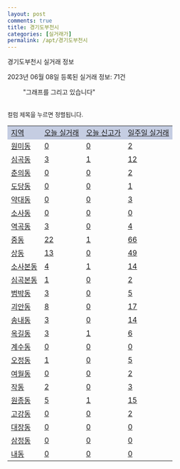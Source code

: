 ```yaml
---
layout: post
comments: true
title: 경기도부천시
categories: [실거래가]
permalink: /apt/경기도부천시
---
```


경기도부천시 실거래 정보

2023년 06월 08일 등록된 실거래 정보: 71건

<!--<script async src="https://pagead2.googlesyndication.com/pagead/js/adsbygoogle.js?client=ca-pub-3485438051770037"
 crossorigin="anonymous"></script>-->

<script type="text/javascript">
  google.charts.load('current', {'packages':['corechart']});
  google.charts.setOnLoadCallback(drawChart);

  function drawChart() {
    var data = google.visualization.arrayToDataTable([['거래일', '매매', '전월세', '전매'], ['21-01', 12, 7, 1], ['21-02', 1, 5, 0], ['21-03', 0, 10, 0], ['21-04', 0, 5, 0], ['21-05', 24, 0, 0], ['21-06', 586, 0, 0], ['21-07', 633, 0, 0], ['21-08', 538, 0, 0], ['21-09', 417, 0, 0], ['21-10', 362, 0, 0], ['21-11', 237, 0, 0], ['21-12', 200, 0, 0], ['22-01', 177, 0, 0], ['22-02', 188, 0, 0], ['22-03', 265, 0, 0], ['22-04', 293, 0, 0], ['22-05', 276, 16, 0], ['22-06', 196, 731, 3], ['22-07', 136, 764, 2], ['22-08', 146, 715, 3], ['22-09', 150, 768, 1], ['22-10', 141, 822, 1], ['22-11', 119, 666, 10], ['22-12', 141, 658, 28], ['23-01', 188, 680, 74], ['23-02', 339, 949, 58], ['23-03', 391, 1065, 24], ['23-04', 363, 1056, 4], ['23-05', 181, 548, 4]]);

    var options = {
      title: '최근 1년간 유형별 거래량 추이',
      legend: { position: 'bottom' }
    };

    setTimeout(function() {
        var chart = new google.visualization.LineChart(document.getElementById('columnchart_material'));
        chart.draw(data, (options));
        document.getElementById('loading').style.display = 'none';
        var dayLabel = (new Date()).getDay();
        if (dayLabel < 2) {
            sorttable.innerSortFunction.apply(document.getElementById('week'), []);
            sorttable.innerSortFunction.apply(document.getElementById('week'), []);        
        }
        else {
            sorttable.innerSortFunction.apply(document.getElementById('today'), []);
            sorttable.innerSortFunction.apply(document.getElementById('today'), []);
        }
    }, 200);

  }
</script>

<div id="loading" style="z-index:20; display: block; margin-left: 35px">"그래프를 그리고 있습니다"</div>
<div id="columnchart_material" style="width: 95%; margin-left: -35px; display: block"></div>
<!--<div style="width: 95%; margin-left: -35px; display: block">
      <script async src="https://pagead2.googlesyndication.com/pagead/js/adsbygoogle.js?client=ca-pub-3485438051770037"
          crossorigin="anonymous"></script>
      <ins class="adsbygoogle"
          style="display:block"
          data-ad-format="fluid"
          data-ad-layout-key="-fb+5w+4e-db+86"
          data-ad-client="ca-pub-3485438051770037"
          data-ad-slot="1827090281"></ins>
      <script>
          (adsbygoogle = window.adsbygoogle || []).push({});
      </script>
</div>-->
<br>

<font size='small' style='font-size: small;'>컬럼 제목을 누르면 정렬됩니다.</font>
<table class="sortable">
  <tr style='background-color: rgba(114, 132, 186,0.4);'>
    <td id="region"><a href="#">지역</a></td>
    <td id="today"><a href="#">오늘 실거래</a></td>
    <td id="today_new"><a href="#">오늘 신고가</a></td>
    <td id="week"><a href="#">일주일 실거래</a></td>
  </tr>

  
  <tr class="item">
    <td><a href="경기도부천시원미동">원미동</a></td>
    <td><a href="경기도부천시원미동">0</a></td>
    <td><a href="경기도부천시원미동">0</a></td>
    <td><a href="경기도부천시원미동">2</a></td>
  </tr>
    

  <tr class="item">
    <td><a href="경기도부천시심곡동">심곡동</a></td>
    <td><a href="경기도부천시심곡동">3</a></td>
    <td><a href="경기도부천시심곡동">1</a></td>
    <td><a href="경기도부천시심곡동">12</a></td>
  </tr>
    

  <tr class="item">
    <td><a href="경기도부천시춘의동">춘의동</a></td>
    <td><a href="경기도부천시춘의동">0</a></td>
    <td><a href="경기도부천시춘의동">0</a></td>
    <td><a href="경기도부천시춘의동">2</a></td>
  </tr>
    

  <tr class="item">
    <td><a href="경기도부천시도당동">도당동</a></td>
    <td><a href="경기도부천시도당동">0</a></td>
    <td><a href="경기도부천시도당동">0</a></td>
    <td><a href="경기도부천시도당동">1</a></td>
  </tr>
    

  <tr class="item">
    <td><a href="경기도부천시약대동">약대동</a></td>
    <td><a href="경기도부천시약대동">0</a></td>
    <td><a href="경기도부천시약대동">0</a></td>
    <td><a href="경기도부천시약대동">3</a></td>
  </tr>
    

  <tr class="item">
    <td><a href="경기도부천시소사동">소사동</a></td>
    <td><a href="경기도부천시소사동">0</a></td>
    <td><a href="경기도부천시소사동">0</a></td>
    <td><a href="경기도부천시소사동">0</a></td>
  </tr>
    

  <tr class="item">
    <td><a href="경기도부천시역곡동">역곡동</a></td>
    <td><a href="경기도부천시역곡동">3</a></td>
    <td><a href="경기도부천시역곡동">0</a></td>
    <td><a href="경기도부천시역곡동">4</a></td>
  </tr>
    

  <tr class="item">
    <td><a href="경기도부천시중동">중동</a></td>
    <td><a href="경기도부천시중동">22</a></td>
    <td><a href="경기도부천시중동">1</a></td>
    <td><a href="경기도부천시중동">66</a></td>
  </tr>
    

  <tr class="item">
    <td><a href="경기도부천시상동">상동</a></td>
    <td><a href="경기도부천시상동">13</a></td>
    <td><a href="경기도부천시상동">0</a></td>
    <td><a href="경기도부천시상동">49</a></td>
  </tr>
    

  <tr class="item">
    <td><a href="경기도부천시소사본동">소사본동</a></td>
    <td><a href="경기도부천시소사본동">4</a></td>
    <td><a href="경기도부천시소사본동">1</a></td>
    <td><a href="경기도부천시소사본동">14</a></td>
  </tr>
    

  <tr class="item">
    <td><a href="경기도부천시심곡본동">심곡본동</a></td>
    <td><a href="경기도부천시심곡본동">1</a></td>
    <td><a href="경기도부천시심곡본동">0</a></td>
    <td><a href="경기도부천시심곡본동">2</a></td>
  </tr>
    

  <tr class="item">
    <td><a href="경기도부천시범박동">범박동</a></td>
    <td><a href="경기도부천시범박동">3</a></td>
    <td><a href="경기도부천시범박동">0</a></td>
    <td><a href="경기도부천시범박동">5</a></td>
  </tr>
    

  <tr class="item">
    <td><a href="경기도부천시괴안동">괴안동</a></td>
    <td><a href="경기도부천시괴안동">8</a></td>
    <td><a href="경기도부천시괴안동">0</a></td>
    <td><a href="경기도부천시괴안동">17</a></td>
  </tr>
    

  <tr class="item">
    <td><a href="경기도부천시송내동">송내동</a></td>
    <td><a href="경기도부천시송내동">3</a></td>
    <td><a href="경기도부천시송내동">0</a></td>
    <td><a href="경기도부천시송내동">14</a></td>
  </tr>
    

  <tr class="item">
    <td><a href="경기도부천시옥길동">옥길동</a></td>
    <td><a href="경기도부천시옥길동">3</a></td>
    <td><a href="경기도부천시옥길동">1</a></td>
    <td><a href="경기도부천시옥길동">6</a></td>
  </tr>
    

  <tr class="item">
    <td><a href="경기도부천시계수동">계수동</a></td>
    <td><a href="경기도부천시계수동">0</a></td>
    <td><a href="경기도부천시계수동">0</a></td>
    <td><a href="경기도부천시계수동">0</a></td>
  </tr>
    

  <tr class="item">
    <td><a href="경기도부천시오정동">오정동</a></td>
    <td><a href="경기도부천시오정동">1</a></td>
    <td><a href="경기도부천시오정동">0</a></td>
    <td><a href="경기도부천시오정동">5</a></td>
  </tr>
    

  <tr class="item">
    <td><a href="경기도부천시여월동">여월동</a></td>
    <td><a href="경기도부천시여월동">0</a></td>
    <td><a href="경기도부천시여월동">0</a></td>
    <td><a href="경기도부천시여월동">2</a></td>
  </tr>
    

  <tr class="item">
    <td><a href="경기도부천시작동">작동</a></td>
    <td><a href="경기도부천시작동">2</a></td>
    <td><a href="경기도부천시작동">0</a></td>
    <td><a href="경기도부천시작동">3</a></td>
  </tr>
    

  <tr class="item">
    <td><a href="경기도부천시원종동">원종동</a></td>
    <td><a href="경기도부천시원종동">5</a></td>
    <td><a href="경기도부천시원종동">1</a></td>
    <td><a href="경기도부천시원종동">15</a></td>
  </tr>
    

  <tr class="item">
    <td><a href="경기도부천시고강동">고강동</a></td>
    <td><a href="경기도부천시고강동">0</a></td>
    <td><a href="경기도부천시고강동">0</a></td>
    <td><a href="경기도부천시고강동">2</a></td>
  </tr>
    

  <tr class="item">
    <td><a href="경기도부천시대장동">대장동</a></td>
    <td><a href="경기도부천시대장동">0</a></td>
    <td><a href="경기도부천시대장동">0</a></td>
    <td><a href="경기도부천시대장동">0</a></td>
  </tr>
    

  <tr class="item">
    <td><a href="경기도부천시삼정동">삼정동</a></td>
    <td><a href="경기도부천시삼정동">0</a></td>
    <td><a href="경기도부천시삼정동">0</a></td>
    <td><a href="경기도부천시삼정동">0</a></td>
  </tr>
    

  <tr class="item">
    <td><a href="경기도부천시내동">내동</a></td>
    <td><a href="경기도부천시내동">0</a></td>
    <td><a href="경기도부천시내동">0</a></td>
    <td><a href="경기도부천시내동">0</a></td>
  </tr>
    


</table>


    
